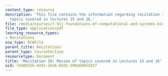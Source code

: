 ```yaml
---
content_type: resource
description: 'This file contains the information regarding recitation 10: review of
  topics covered in lectures 15 and 16.'
file: /media/courses/7-91j-foundations-of-computational-and-systems-biology-spring-2014/7a5082bb4e912be602d2508a6065d327_MIT7_91JS14_Rec_4-16-14.pdf
file_type: application/pdf
learning_resource_types:
- Recitations
ocw_type: OCWFile
parent_title: Recitations
parent_type: CourseSection
resourcetype: Document
title: 'Recitation 10: Review of topics covered in Lectures 15 and 16'
uid: 7a5082bb-4e91-2be6-02d2-508a6065d327
---
```

